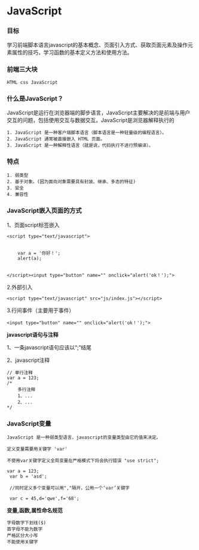 # JavaScript

### 目标

学习前端脚本语言javascript的基本概念、页面引入方式、获取页面元素及操作元素属性的技巧，学习函数的基本定义方法和使用方法。

### 前端三大块

```
HTML css JavaScript
```

### 什么是JavaScript？

JavaScript是运行在浏览器端的脚步语言，JavaScript主要解决的是前端与用户交互的问题，包括使用交互与数据交互。JavaScript是浏览器解释执行的

```
1. JavaScript 是一种客户端脚本语言（脚本语言是一种轻量级的编程语言）。 
2. JavaScript 通常被直接嵌入 HTML 页面。
3. JavaScript 是一种解释性语言（就是说，代码执行不进行预编译）。
```

### 特点

```
1. 弱类型 
2. 基于对象。(因为面向对象需要具有封装、继承、多态的特征)
3. 安全
4. 兼容性
```

### JavaScript嵌入页面的方式

1、页面script标签嵌入

```
<script type="text/javascript">


    var a = '你好！';
    alert(a);


</script><input type="button" name="" onclick="alert('ok！');">
```

2.外部引入

```
<script type="text/javascript" src="js/index.js"></script>
```

3.行间事件（主要用于事件）

```
<input type="button" name="" onclick="alert('ok！');">
```

**javascript语句与注释**

1、一条javascript语句应该以“;”结尾

2、javascript注释

```
// 单行注释
var a = 123;
/*  
    多行注释
    1、...
    2、...
*/
```

### JavaScript变量

```
JavaScript 是一种弱类型语言，javascript的变量类型由它的值来决定。

定义变量需要用关键字 'var'

不使用var关键字定义全局变量在严格模式下将会执行错误 "use strict";
```

```
var a = 123;
 var b = 'asd';

 //同时定义多个变量可以用","隔开，公用一个‘var’关键字

 var c = 45,d='qwe',f='68';
```

**变量,函数,属性命名规范**

```
字母数字下划线($)
首字母不能为数字
严格区分大小写
不能使用关键字
```

